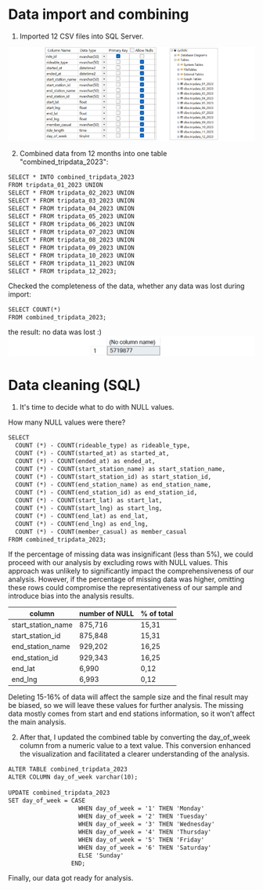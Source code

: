 # Data import and combining

1. Imported 12 CSV files into SQL Server.

![](/Cyclistic/screenshots/import_MSSQL.png)

2. Combined data from 12 months into one table "combined_tripdata_2023":
```
SELECT * INTO combined_tripdata_2023 
FROM tripdata_01_2023 UNION  
SELECT * FROM tripdata_02_2023 UNION
SELECT * FROM tripdata_03_2023 UNION
SELECT * FROM tripdata_04_2023 UNION
SELECT * FROM tripdata_05_2023 UNION
SELECT * FROM tripdata_06_2023 UNION
SELECT * FROM tripdata_07_2023 UNION
SELECT * FROM tripdata_08_2023 UNION
SELECT * FROM tripdata_09_2023 UNION
SELECT * FROM tripdata_10_2023 UNION
SELECT * FROM tripdata_11_2023 UNION
SELECT * FROM tripdata_12_2023;
```
Checked the completeness of the data, whether any data was lost during import:
```
SELECT COUNT(*)
FROM combined_tripdata_2023;
```
the result: no data was lost :)
![](/Cyclistic/screenshots/import_count.png)

# Data cleaning (SQL)
1.	It's time to decide what to do with NULL values.

How many NULL values were there?
```
SELECT 
  COUNT (*) - COUNT(rideable_type) as rideable_type,
  COUNT (*) - COUNT(started_at) as started_at,
  COUNT (*) - COUNT(ended_at) as ended_at,
  COUNT (*) - COUNT(start_station_name) as start_station_name,
  COUNT (*) - COUNT(start_station_id) as start_station_id,
  COUNT (*) - COUNT(end_station_name) as end_station_name,
  COUNT (*) - COUNT(end_station_id) as end_station_id,
  COUNT (*) - COUNT(start_lat) as start_lat,
  COUNT (*) - COUNT(start_lng) as start_lng,
  COUNT (*) - COUNT(end_lat) as end_lat,
  COUNT (*) - COUNT(end_lng) as end_lng,
  COUNT (*) - COUNT(member_casual) as member_casual
FROM combined_tripdata_2023;
```
If the percentage of missing data was insignificant (less than 5%), we could proceed with our analysis by excluding rows with NULL values. This approach was unlikely to significantly impact the comprehensiveness of our analysis. However, if the percentage of missing data was higher, omitting these rows could compromise the representativeness of our sample and introduce bias into the analysis results.

|column|number of NULL|% of total|
|---|---|---|
|start_station_name|875,716|15,31|
|start_station_id|875,848|15,31|
|end_station_name|929,202|16,25|
|end_station_id|929,343|16,25|
|end_lat|6,990|0,12|
|end_lng|6,993|0,12|

Deleting 15-16% of data will affect the sample size and the final result may be biased, so we will leave these values for further analysis. The missing data mostly comes from start and end stations information, so it won’t affect the main analysis.

2. After that, I updated the combined table by converting the day_of_week column from a numeric value to a text value. This conversion enhanced the visualization and facilitated a clearer understanding of the analysis.

```
ALTER TABLE combined_tripdata_2023
ALTER COLUMN day_of_week varchar(10);

UPDATE combined_tripdata_2023
SET day_of_week = CASE
					WHEN day_of_week = '1' THEN 'Monday'
					WHEN day_of_week = '2' THEN 'Tuesday'
					WHEN day_of_week = '3' THEN 'Wednesday'
					WHEN day_of_week = '4' THEN 'Thursday'
					WHEN day_of_week = '5' THEN 'Friday'
					WHEN day_of_week = '6' THEN 'Saturday'
					ELSE 'Sunday'
				  END;
```
Finally, our data got ready for analysis.